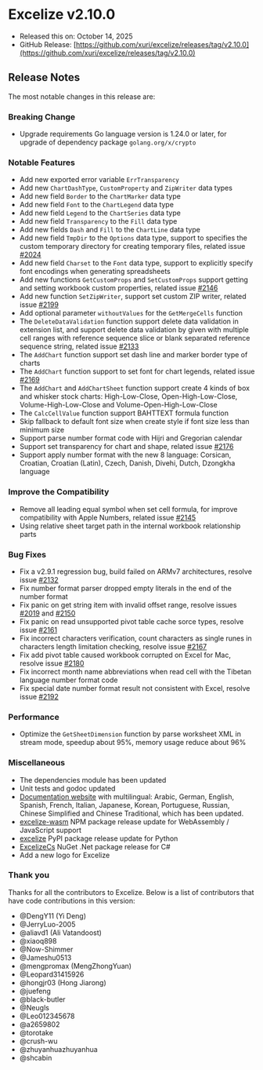 # Excelize v2.10.0

* Released this on: October 14, 2025
* GitHub Release: [https://github.com/xuri/excelize/releases/tag/v2.10.0](https://github.com/xuri/excelize/releases/tag/v2.10.0)

## Release Notes

The most notable changes in this release are:

### Breaking Change

* Upgrade requirements Go language version is 1.24.0 or later, for upgrade of dependency package `golang.org/x/crypto`

### Notable Features

* Add new exported error variable `ErrTransparency`
* Add new `ChartDashType`, `CustomProperty` and `ZipWriter` data types
* Add new field `Border` to the `ChartMarker` data type
* Add new field `Font` to the `ChartLegend` data type
* Add new field `Legend` to the `ChartSeries` data type
* Add new field `Transparency` to the `Fill` data type
* Add new fields `Dash` and `Fill` to the `ChartLine` data type
* Add new field `TmpDir` to the `Options` data type, support to specifies the custom temporary directory for creating temporary files, related issue [#2024](https://github.com/xuri/excelize/issues/2024)
* Add new field `Charset` to the `Font` data type, support to explicitly specify font encodings when generating spreadsheets
* Add new functions `GetCustomProps` and `SetCustomProps` support getting and setting workbook custom properties, related issue [#2146](https://github.com/xuri/excelize/issues/2146)
* Add new function `SetZipWriter`, support set custom ZIP writer, related issue [#2199](https://github.com/xuri/excelize/issues/2199)
* Add optional parameter `withoutValues` for the `GetMergeCells` function
* The `DeleteDataValidation` function support delete data validation in extension list, and support delete data validation by given with multiple cell ranges with reference sequence slice or blank separated reference sequence string, related issue [#2133](https://github.com/xuri/excelize/issues/2133)
* The `AddChart` function support set dash line and marker border type of charts
* The `AddChart` function support to set font for chart legends, related issue [#2169](https://github.com/xuri/excelize/issues/2169)
* The `AddChart` and `AddChartSheet` function support create 4 kinds of box and whisker stock charts: High-Low-Close, Open-High-Low-Close, Volume-High-Low-Close and Volume-Open-High-Low-Close
* The `CalcCellValue` function support BAHTTEXT formula function
* Skip fallback to default font size when create style if font size less than minimum size
* Support parse number format code with Hijri and Gregorian calendar
* Support set transparency for chart and shape, related issue [#2176](https://github.com/xuri/excelize/issues/2176)
* Support apply number format with the new 8 language: Corsican, Croatian, Croatian (Latin), Czech, Danish, Divehi, Dutch, Dzongkha language

### Improve the Compatibility

* Remove all leading equal symbol when set cell formula, for improve compatibility with Apple Numbers, related issue [#2145](https://github.com/xuri/excelize/issues/2145)
* Using relative sheet target path in the internal workbook relationship parts

### Bug Fixes

* Fix a v2.9.1 regression bug, build failed on ARMv7 architectures, resolve issue [#2132](https://github.com/xuri/excelize/issues/2132)
* Fix number format parser dropped empty literals in the end of the number format
* Fix panic on get string item with invalid offset range, resolve issues [#2019](https://github.com/xuri/excelize/issues/2019) and [#2150](https://github.com/xuri/excelize/issues/2150)
* Fix panic on read unsupported pivot table cache sorce types, resolve issue [#2161](https://github.com/xuri/excelize/issues/2161)
* Fix incorrect characters verification, count characters as single runes in characters length limitation checking, resolve issue [#2167](https://github.com/xuri/excelize/issues/2167)
* Fix add pivot table caused workbook corrupted on Excel for Mac, resolve issue [#2180](https://github.com/xuri/excelize/issues/2180)
* Fix incorrect month name abbreviations when read cell with the Tibetan language number format code
* Fix special date number format result not consistent with Excel, resolve issue [#2192](https://github.com/xuri/excelize/issues/2192)

### Performance

* Optimize the `GetSheetDimension` function by parse worksheet XML in stream mode, speedup about 95%, memory usage reduce about 96%

### Miscellaneous

* The dependencies module has been updated
* Unit tests and godoc updated
* [Documentation website](https://xuri.me/excelize) with multilingual: Arabic, German, English, Spanish, French, Italian, Japanese, Korean, Portuguese, Russian, Chinese Simplified and Chinese Traditional, which has been updated.
* [excelize-wasm](https://github.com/xuri/excelize-wasm) NPM package release update for WebAssembly / JavaScript support
* [excelize](https://github.com/xuri/excelize-py) PyPI package release update for Python
* [ExcelizeCs](https://github.com/xuri/excelize-cs) NuGet .Net package release for C#
* Add a new logo for Excelize

### Thank you

Thanks for all the contributors to Excelize. Below is a list of contributors that have code contributions in this version:

* @DengY11 (Yi Deng)
* @JerryLuo-2005
* @aliavd1 (Ali Vatandoost)
* @xiaoq898
* @Now-Shimmer
* @Jameshu0513
* @mengpromax (MengZhongYuan)
* @Leopard31415926
* @hongjr03 (Hong Jiarong)
* @juefeng
* @black-butler
* @Neugls
* @Leo012345678
* @a2659802
* @torotake
* @crush-wu
* @zhuyanhuazhuyanhua
* @shcabin
